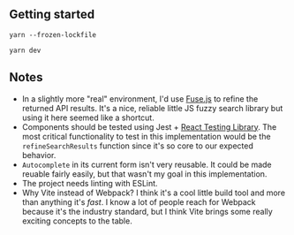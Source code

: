 ## Getting started

```shell
yarn --frozen-lockfile
```

```shell
yarn dev
```

## Notes

- In a slightly more "real" environment, I'd use [Fuse.js](https://fusejs.io/) to refine the returned API results. It's a nice, reliable little JS fuzzy search library but using it here seemed like a shortcut.
- Components should be tested using Jest + [React Testing Library](https://testing-library.com/docs/react-testing-library/intro/). The most critical functionality to test in this implementation would be the `refineSearchResults` function since it's so core to our expected behavior.
- `Autocomplete` in its current form isn't very reusable. It could be made reuable fairly easily, but that wasn't my goal in this implementation.
- The project needs linting with ESLint.
- Why Vite instead of Webpack? I think it's a cool little build tool and more than anything it's _fast_. I know a lot of people reach for Webpack because it's the industry standard, but I think Vite brings some really exciting concepts to the table.
